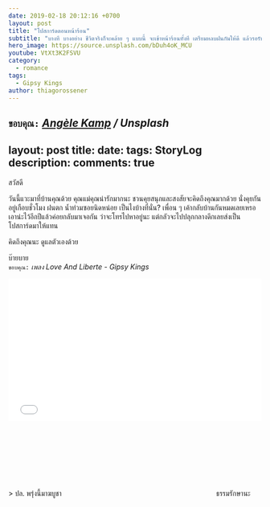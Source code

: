 ```yaml
---
date: 2019-02-18 20:12:16 +0700
layout: post
title: "โปสการ์ดตอนหน้าร้อน"
subtitle: "บางที บางอย่าง ชีวิตจริงก็จะคล้าย ๆ แบบนี้ จะเข้าหน้าร้อนทั้งที เตรียมหลบฝนกันให้ดี แล้วรอรับโปสการ์ดด้วยนะ"
hero_image: https://source.unsplash.com/bDuh4oK_MCU
youtube: VtXt3K2FSVU
category:
  - romance
tags:
  - Gipsy Kings
author: thiagorossener
---
```

`ขอบคุณ:` *[Angèle Kamp](https://unsplash.com/@angelekamp) / Unsplash*
---
layout: post
title:
date:
tags: StoryLog
description:
comments: true
---
สวัสดี

วันนี้แวะมาที่บ้านคุณด้วย คุณแม่คุณน่ารักมากนะ ชวนคุยสนุกและสงสัยจะคิดถึงคุณมากด้วย นั่งคุยกันอยู่เกือบชั่วโมง ฝนตก น้ำท่วมซอยนิดหน่อย เป็นไงบ้างที่นั่น? เพื่อน ๆ เค้ากลับบ้านกันหมดเลยเหรอ เอาน่ะไว้อีกปีแล้วค่อยกลับมาเจอกัน ว่าจะโทรไปหาอยู่นะ แต่กลัวจะไปปลุกกลางดึกเลยส่งเป็นโปสการ์ดมาให้แทน

คิดถึงคุณนะ ดูแลตัวเองด้วย

บ๊ายบาย\
`ขอบคุณ:` *เพลง Love And Liberte - Gipsy Kings*

<div style="position:relative;width:100%;height:0;padding-bottom:56.25%;">
<iframe style="width:100%;height:100%;position:absolute;top:0;left:0;" src="{{ "https://www.youtube.com/embed/" | append: page.youtube }}" frameborder="0" allow="autoplay; encrypted-media" allowfullscreen>
</iframe>
</div>
> ปล. พรุ่งนี้มาฆบูชา <svg class="love"><use xlink:href="#icon-heart"></use></svg> ธรรมรักษานะ
